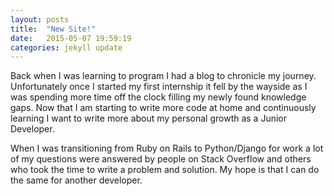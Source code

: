```yaml
---
layout: posts
title:  "New Site!"
date:   2015-05-07 19:59:19
categories: jekyll update
---
```

<p>
  Back when I was learning to program I had a blog to chronicle my journey. Unfortunately once I started my first internship it fell by the wayside as I was spending more time off the clock filling my newly found knowledge gaps. Now that I am starting to write more code at home and continuously learning I want to write more about my personal growth as a Junior Developer.
</p>

<p>
  When I was transitioning from Ruby on Rails to Python/Django for work a lot of my questions were answered by people on Stack Overflow and others who took the time to write a problem and solution. My hope is that I can do the same for another developer.
</p>